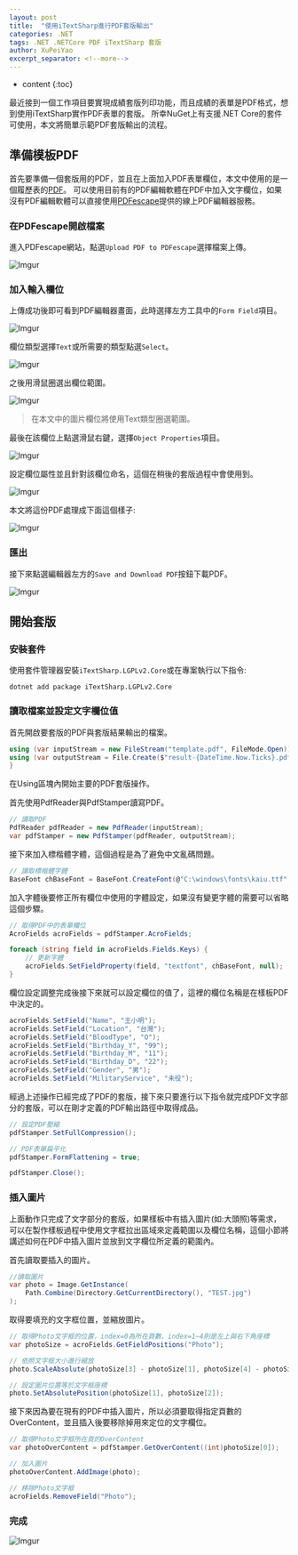 ```yaml
---
layout: post
title:  "使用iTextSharp進行PDF套版輸出"
categories: .NET
tags: .NET .NETCore PDF iTextSharp 套版
author: XuPeiYao
excerpt_separator: <!--more-->
---
```


- content
{:toc}

最近接到一個工作項目要實現成績套版列印功能，而且成績的表單是PDF格式，想到使用iTextSharp實作PDF表單的套版。
所幸NuGet上有支援.NET Core的套件可使用，本文將簡單示範PDF套版輸出的流程。

<!--more-->

## 準備模板PDF

首先要準備一個套版用的PDF，並且在上面加入PDF表單欄位，本文中使用的是一個履歷表的[PDF](https://www.lyee.gov.tw/attachments/article/471/01%E5%B1%A5%E6%AD%B7%E8%A1%A8.pdf)。
可以使用目前有的PDF編輯軟體在PDF中加入文字欄位，如果沒有PDF編輯軟體可以直接使用[PDFescape](https://www.pdfescape.com/open/)提供的線上PDF編輯器服務。

### 在PDFescape開啟檔案

進入PDFescape網站，點選`Upload PDF to PDFescape`選擇檔案上傳。

![Imgur](https://i.imgur.com/3fhUUiY.png)

### 加入輸入欄位

上傳成功後即可看到PDF編輯器畫面，此時選擇左方工具中的`Form Field`項目。

![Imgur](https://i.imgur.com/sx9M9Ik.png)

欄位類型選擇`Text`或所需要的類型點選`Select`。

![Imgur](https://i.imgur.com/e6AoDQH.png)

之後用滑鼠圈選出欄位範圍。

![Imgur](https://i.imgur.com/M1SEGzB.png)

> 在本文中的圖片欄位將使用Text類型圈選範圍。

最後在該欄位上點選滑鼠右鍵，選擇`Object Properties`項目。

![Imgur](https://i.imgur.com/NTtmHwr.png)

設定欄位屬性並且針對該欄位命名，這個在稍後的套版過程中會使用到。

![Imgur](https://i.imgur.com/NfM9snq.png)

本文將這份PDF處理成下面這個樣子:

![Imgur](https://i.imgur.com/vqWBa3J.png)

### 匯出

接下來點選編輯器左方的`Save and Download PDF`按鈕下載PDF。

![Imgur](https://i.imgur.com/fDHod7A.png)

## 開始套版

### 安裝套件

使用套件管理器安裝`iTextSharp.LGPLv2.Core`或在專案執行以下指令:

```
dotnet add package iTextSharp.LGPLv2.Core
```

### 讀取檔案並設定文字欄位值

首先開啟要套版的PDF與套版結果輸出的檔案。

```csharp
using (var inputStream = new FileStream("template.pdf", FileMode.Open))
using (var outputStream = File.Create($"result-{DateTime.Now.Ticks}.pdf")) {
}
```

在Using區塊內開始主要的PDF套版操作。

首先使用PdfReader與PdfStamper讀寫PDF。

```csharp
// 讀取PDF
PdfReader pdfReader = new PdfReader(inputStream);
var pdfStamper = new PdfStamper(pdfReader, outputStream);
```

接下來加入標楷體字體，這個過程是為了避免中文亂碼問題。

```csharp
// 讀取標楷體字體
BaseFont chBaseFont = BaseFont.CreateFont(@"C:\windows\fonts\kaiu.ttf", BaseFont.IDENTITY_H, BaseFont.NOT_EMBEDDED);
```

加入字體後要修正所有欄位中使用的字體設定，如果沒有變更字體的需要可以省略這個步驟。

```csharp
// 取得PDF中的表單欄位
AcroFields acroFields = pdfStamper.AcroFields;

foreach (string field in acroFields.Fields.Keys) {
    // 更新字體
    acroFields.SetFieldProperty(field, "textfont", chBaseFont, null);
}
```

欄位設定調整完成後接下來就可以設定欄位的值了，這裡的欄位名稱是在樣板PDF中決定的。

```csharp
acroFields.SetField("Name", "王小明");
acroFields.SetField("Location", "台灣");
acroFields.SetField("BloodType", "O");
acroFields.SetField("Birthday_Y", "99");
acroFields.SetField("Birthday_M", "11");
acroFields.SetField("Birthday_D", "22");
acroFields.SetField("Gender", "男");
acroFields.SetField("MilitaryService", "未役");
```

經過上述操作已經完成了PDF的套版，接下來只要進行以下指令就完成PDF文字部分的套版，可以在剛才定義的PDF輸出路徑中取得成品。

```csharp
// 設定PDF壓縮
pdfStamper.SetFullCompression();

// PDF表單扁平化
pdfStamper.FormFlattening = true;

pdfStamper.Close();
```

### 插入圖片

上面動作只完成了文字部分的套版，如果樣板中有插入圖片(如:大頭照)等需求，可以在製作樣板過程中使用文字框拉出區域來定義範圍以及欄位名稱，這個小節將講述如何在PDF中插入圖片並放到文字欄位所定義的範圍內。

首先讀取要插入的圖片。

```csharp
//讀取圖片
var photo = Image.GetInstance(
    Path.Combine(Directory.GetCurrentDirectory(), "TEST.jpg")
);
```

取得要填充的文字框位置，並縮放圖片。

```csharp
// 取得Photo文字框的位置，index=0為所在頁數，index=1~4則是左上與右下角座標
var photoSize = acroFields.GetFieldPositions("Photo");

// 依照文字框大小進行縮放
photo.ScaleAbsolute(photoSize[3] - photoSize[1], photoSize[4] - photoSize[2]);

// 設定圖片位置等於文字框座標
photo.SetAbsolutePosition(photoSize[1], photoSize[2]);
```

接下來因為要在現有的PDF中插入圖片，所以必須要取得指定頁數的OverContent，並且插入後要移除掉用來定位的文字欄位。

```csharp
// 取得Photo文字框所在頁的OverContent
var photoOverContent = pdfStamper.GetOverContent((int)photoSize[0]);

// 加入圖片
photoOverContent.AddImage(photo);

// 移除Photo文字框
acroFields.RemoveField("Photo");
```

### 完成

![Imgur](https://i.imgur.com/XrYLPIr.png)
